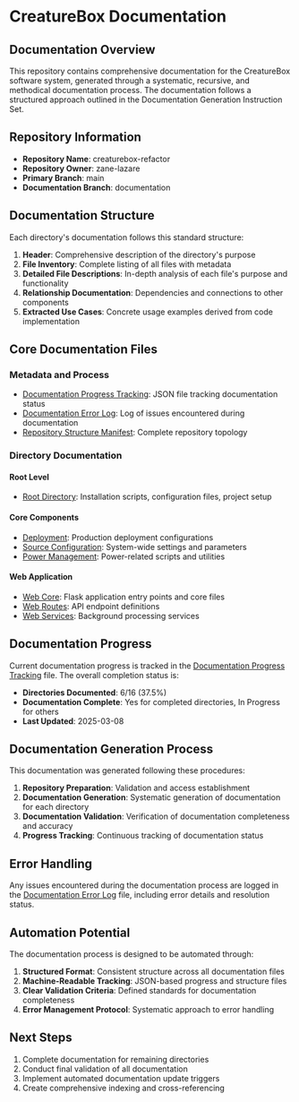 # CreatureBox Documentation

## Documentation Overview
This repository contains comprehensive documentation for the CreatureBox software system, generated through a systematic, recursive, and methodical documentation process. The documentation follows a structured approach outlined in the Documentation Generation Instruction Set.

## Repository Information
- **Repository Name**: creaturebox-refactor
- **Repository Owner**: zane-lazare
- **Primary Branch**: main
- **Documentation Branch**: documentation

## Documentation Structure
Each directory's documentation follows this standard structure:
1. **Header**: Comprehensive description of the directory's purpose
2. **File Inventory**: Complete listing of all files with metadata
3. **Detailed File Descriptions**: In-depth analysis of each file's purpose and functionality
4. **Relationship Documentation**: Dependencies and connections to other components
5. **Extracted Use Cases**: Concrete usage examples derived from code implementation

## Core Documentation Files

### Metadata and Process
- [Documentation Progress Tracking](./documentation-progress.json): JSON file tracking documentation status
- [Documentation Error Log](./documentation-error-log.md): Log of issues encountered during documentation
- [Repository Structure Manifest](./repository-structure-manifest.json): Complete repository topology

### Directory Documentation

#### Root Level
- [Root Directory](./root.md): Installation scripts, configuration files, project setup

#### Core Components
- [Deployment](./deployment.md): Production deployment configurations
- [Source Configuration](./src-config.md): System-wide settings and parameters
- [Power Management](./src-power.md): Power-related scripts and utilities

#### Web Application
- [Web Core](./src-web.md): Flask application entry points and core files
- [Web Routes](./src-web-routes.md): API endpoint definitions
- [Web Services](./src-web-services.md): Background processing services

## Documentation Progress
Current documentation progress is tracked in the [Documentation Progress Tracking](./documentation-progress.json) file. The overall completion status is:
- **Directories Documented**: 6/16 (37.5%)
- **Documentation Complete**: Yes for completed directories, In Progress for others
- **Last Updated**: 2025-03-08

## Documentation Generation Process
This documentation was generated following these procedures:
1. **Repository Preparation**: Validation and access establishment
2. **Documentation Generation**: Systematic generation of documentation for each directory
3. **Documentation Validation**: Verification of documentation completeness and accuracy
4. **Progress Tracking**: Continuous tracking of documentation status

## Error Handling
Any issues encountered during the documentation process are logged in the [Documentation Error Log](./documentation-error-log.md) file, including error details and resolution status.

## Automation Potential
The documentation process is designed to be automated through:
1. **Structured Format**: Consistent structure across all documentation files
2. **Machine-Readable Tracking**: JSON-based progress and structure files
3. **Clear Validation Criteria**: Defined standards for documentation completeness
4. **Error Management Protocol**: Systematic approach to error handling

## Next Steps
1. Complete documentation for remaining directories
2. Conduct final validation of all documentation
3. Implement automated documentation update triggers
4. Create comprehensive indexing and cross-referencing
